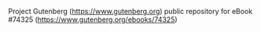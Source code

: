 Project Gutenberg (https://www.gutenberg.org) public repository for eBook #74325 (https://www.gutenberg.org/ebooks/74325)
